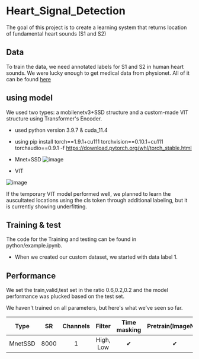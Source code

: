 # Heart_Signal_Detection
The goal of this project is to create a learning system that returns location of fundamental heart sounds (S1 and S2)

## Data
To train the data, we need annotated labels for S1 and S2 in human heart sounds. We were lucky enough to get medical data from physionet.
All of it can be found [here](https://physionet.org/content/circor-heart-sound/1.0.3/)

## using model
We used two types: a mobilenetv3+SSD structure and a custom-made VIT structure using Transformer's Encoder. 
- used python version 3.9.7 & cuda_11.4
- using pip install torch==1.9.1+cu111 torchvision==0.10.1+cu111 torchaudio==0.9.1 -f https://download.pytorch.org/whl/torch_stable.html
- Mnet+SSD
![image](https://github.com/Jaewon-Sa/Heart_Signal_Detection/assets/92181151/7f55eae7-c30a-479f-b327-ed69a4121e04)

- VIT

![image](https://github.com/Jaewon-Sa/Heart_Signal_Detection/assets/92181151/45ab2408-537e-4fe1-9ed1-6d0b89b3ae7a)

If the temporary VIT model performed well, we planned to learn the auscultated locations using the cls token through additional labeling,
but it is currently showing underfitting.

## Training & test
The code for the Training and testing can be found in python/example.ipynb.

- When we created our custom dataset, we started with data label 1.

## Performance
We set the train,valid,test set in the ratio 0.6,0.2,0.2 and the model performance was plucked based on the test set. 

We haven't trained on all parameters, but here's what we've seen so far.

| Type | SR | Channels | Filter | Time masking | Pretrain(ImageNet) | Aug | X(wl=sr/x) | mAP0.5 |
| :--: | :-: | :-----: | :----: | :----------: | :----------------: | :-: | :--------: | :----: |
| MnetSSD | 8000 | 1 | High, Low | ✔ | ✔ |  | 15 | 0.802 |

